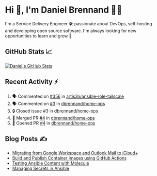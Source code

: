 # Hi 👋, I'm Daniel Brennand 👨‍💻

I'm a Service Delivery Engineer 🛠 passionate about DevOps, self-hosting and developing open source software. I'm always looking for new opportunities to learn and grow 🌱

## GitHub Stats 📈

[![Daniel's GitHub Stats](https://github-readme-stats-dbrennand.vercel.app/api?username=dbrennand&show_icons=true&count_private=true&hide_border=true&theme=dark)](https://github.com/anuraghazra/github-readme-stats)

## Recent Activity ⚡

<!--START_SECTION:activity-->
1. 🗣 Commented on [#356](https://github.com/artis3n/ansible-role-tailscale/issues/356#issuecomment-1878749308) in [artis3n/ansible-role-tailscale](https://github.com/artis3n/ansible-role-tailscale)
2. 🗣 Commented on [#3](https://github.com/dbrennand/home-ops/issues/3#issuecomment-1877470621) in [dbrennand/home-ops](https://github.com/dbrennand/home-ops)
3. 🔒 Closed issue [#3](https://github.com/dbrennand/home-ops/issues/3) in [dbrennand/home-ops](https://github.com/dbrennand/home-ops)
4. 🎉 Merged PR [#4](https://github.com/dbrennand/home-ops/pull/4) in [dbrennand/home-ops](https://github.com/dbrennand/home-ops)
5. 💪 Opened PR [#4](https://github.com/dbrennand/home-ops/pull/4) in [dbrennand/home-ops](https://github.com/dbrennand/home-ops)
<!--END_SECTION:activity-->

## Blog Posts ✍

<!-- BLOG-POST-LIST:START -->
- [Migrating from Google Workspace and Outlook Mail to iCloud+](https://danielbrennand.com/blog/google-outlook-to-icloud+/)
- [Build and Publish Container Images using GitHub Actions](https://danielbrennand.com/blog/build-and-publish-container-image-gha/)
- [Testing Ansible Content with Molecule](https://danielbrennand.com/blog/testing-ansible-content/)
- [Managing Secrets in Ansible](https://danielbrennand.com/blog/managing-secrets-in-ansible/)
<!-- BLOG-POST-LIST:END -->
